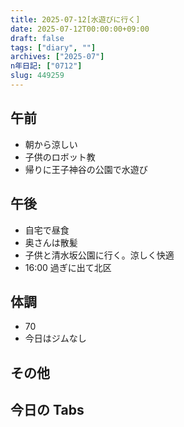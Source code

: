 ```yaml
---
title: 2025-07-12[水遊びに行く]
date: 2025-07-12T00:00:00+09:00
draft: false
tags: ["diary", ""]
archives: ["2025-07"]
n年日記: ["0712"]
slug: 449259
---
```


## 午前

- 朝から涼しい
- 子供のロボット教
- 帰りに王子神谷の公園で水遊び

## 午後

- 自宅で昼食
- 奥さんは散髪
- 子供と清水坂公園に行く。涼しく快適
- 16:00 過ぎに出て北区

## 体調

- 70
- 今日はジムなし

## その他

## 今日の Tabs
